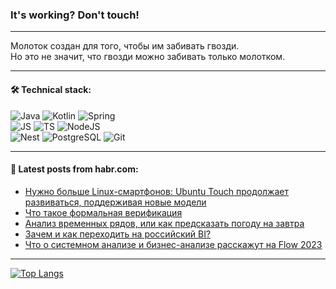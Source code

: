 ### It's working? Don't touch!

---
Молоток создан для того, чтобы им забивать гвозди. <br>
Но это не значит, что гвозди можно забивать только молотком.

---

#### 🛠️ Technical stack:

![Java](https://img.shields.io/badge/Java-informational?logo=Oracle&style=flat&logoColor=white&color=FF4500)
![Kotlin](https://img.shields.io/badge/Kotlin-informational?logo=Kotlin&style=flat&logoColor=white&color=774D97)
![Spring](https://img.shields.io/badge/SpringBoot-informational?logo=SpringBoot&style=flat&logoColor=white&color=6DB33F) <br>
![JS](https://img.shields.io/badge/JS-informational?logo=javaScript&style=flat&logoColor=black&color=F7Df1E)
![TS](https://img.shields.io/badge/TypeScript-informational?logo=typeScript&style=flat&logoColor=black&color=0667A8)
![NodeJS](https://img.shields.io/badge/NodeJS-informational?logo=node.js&style=flat&logoColor=white&color=70A760) <br>
![Nest](https://img.shields.io/badge/NestJS-informational?logo=NestJS&style=flat&logoColor=white&color=E0234E)
![PostgreSQL](https://img.shields.io/badge/PostgreSQL-informational?logo=PostgreSQL&style=flat&logoColor=white&color=DAA520)
![Git](https://img.shields.io/badge/Git-informational?logo=git&style=flat&logoColor=white&color=778899)

___

#### 💬 Latest posts from habr.com:

<!-- BLOG-POST-LIST:START -->
- [Нужно больше Linux-смартфонов: Ubuntu Touch продолжает развиваться, поддерживая новые модели](https://habr.com/ru/companies/ru_mts/articles/752578/?utm_source=habrahabr&utm_medium=rss&utm_campaign=752578)
- [Что такое формальная верификация](https://habr.com/ru/articles/752668/?utm_source=habrahabr&utm_medium=rss&utm_campaign=752668)
- [Анализ временных рядов, или как предсказать погоду на завтра](https://habr.com/ru/articles/752662/?utm_source=habrahabr&utm_medium=rss&utm_campaign=752662)
- [Зачем и как переходить на российский BI?](https://habr.com/ru/companies/modusbi/articles/752602/?utm_source=habrahabr&utm_medium=rss&utm_campaign=752602)
- [Что о системном анализе и бизнес-анализе расскажут на Flow 2023](https://habr.com/ru/companies/jugru/articles/690454/?utm_source=habrahabr&utm_medium=rss&utm_campaign=690454)
<!-- BLOG-POST-LIST:END -->

---
[![Top Langs](https://github-readme-stats-git-master-advtsetting-gmailcom.vercel.app/api/top-langs/?username=zloylis&langs_count=10&hide_title=false&title_color=e6edf3&size_weight=0.5&count_weight=0.5&layout=compact&hide_border=true&theme=dracula)](https://github.com/zloylis)

<!-- ![GitHub stats](https://github-readme-stats-git-master-advtsetting-gmailcom.vercel.app/api?username=zloylis&show_icons=true&hide_border=true&theme=dracula&hide_title=true&include_all_commits=true&count_private=true&hide=contribs&hide_rank=true) -->
